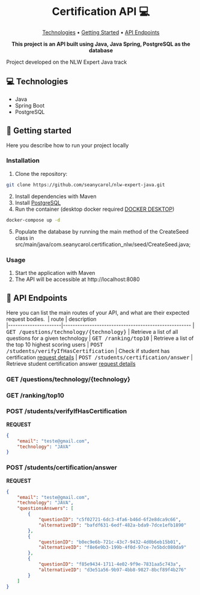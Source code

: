 <h1 align="center" style="font-weight: bold;">Certification API 💻</h1>

<p align="center">
 <a href="#tech">Technologies</a> • 
 <a href="#started">Getting Started</a> • 
 <a href="#routes">API Endpoints</a> 
</p>

<p align="center">
    <b>This project is an API built using Java, Java Spring, PostgreSQL as the database </b>
</p>
Project developed on the NLW Expert Java track

<h2 id="technologies">💻 Technologies</h2>

- Java
- Spring Boot
- PostgreSQL

<h2 id="started">🚀 Getting started</h2>

Here you describe how to run your project locally


<h3>Installation</h3>

1. Clone the repository:

```bash
git clone https://github.com/seanycarol/nlw-expert-java.git
```

2. Install dependencies with Maven
3. Install [PostgreSQL](https://www.postgresql.org/)
4. Run the container (desktop docker required [DOCKER DESKTOP](https://www.docker.com/products/docker-desktop/))
```bash
docker-compose up -d
```
5. Populate the database by running the main method of the CreateSeed class in src/main/java/com.seanycarol.certification_nlw/seed/CreateSeed.java;


<h3>Usage</h3>

1. Start the application with Maven
2. The API will be accessible at http://localhost:8080

<h2 id="routes">📍 API Endpoints</h2>

Here you can list the main routes of your API, and what are their expected request bodies.
​
| route               | description                                          
|----------------------|-----------------------------------------------------
| <kbd>GET /questions/technology/{technology}</kbd>     | Retrieve a list of all questions for a given technology
| <kbd>GET /ranking/top10</kbd>     | Retrieve a list of the top 10 highest scoring users 
| <kbd>POST /students/verifyIfHasCertification</kbd>     | Check if student has certification [request details](#verify-if-has-certification)
| <kbd>POST /students/certification/answer</kbd>     | Retrieve student certification answer [request details](#student-certification-answer)

<h3 id="get-questions-by-technology">GET /questions/technology/{technology}</h3>
<h3 id="get-top10">GET /ranking/top10</h3>

<h3 id="verify-if-has-certification">POST /students/verifyIfHasCertification</h3>

**REQUEST**
```json
{
    "email": "teste@gmail.com",
    "technology": "JAVA"
}
```
<h3 id="student-certification-answer">POST /students/certification/answer</h3>

**REQUEST**
```json
{
    "email": "teste@gmail.com",
    "technology": "JAVA",
    "questionsAnswers": [
        {
            "questionID": "c5f02721-6dc3-4fa6-b46d-6f2e8dca9c66",
            "alternativeID": "bafdf631-6edf-482a-bda9-7dce1efb1890" 
        },
        {
            "questionID": "b0ec9e6b-721c-43c7-9432-4d0b6eb15b01",
            "alternativeID": "f8e6e9b3-199b-4f0d-97ce-7e5bdc080da9" 
        },
        {
            "questionID": "f85e9434-1711-4e02-9f9e-7831aa5c743a",
            "alternativeID": "d3e51a56-9b97-4bb8-9827-8bcf89f4b276"
        }
    ]
}
```
